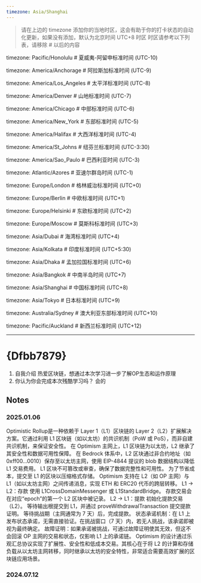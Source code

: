 ```yaml
---
timezone: Asia/Shanghai
---
```


> 请在上边的 timezone 添加你的当地时区，这会有助于你的打卡状态的自动化更新，如果没有添加，默认为北京时间 UTC+8 时区
> 时区请参考以下列表，请移除 # 以后的内容

timezone: Pacific/Honolulu # 夏威夷-阿留申标准时间 (UTC-10)

timezone: America/Anchorage # 阿拉斯加标准时间 (UTC-9)

timezone: America/Los_Angeles # 太平洋标准时间 (UTC-8)

timezone: America/Denver # 山地标准时间 (UTC-7)

timezone: America/Chicago # 中部标准时间 (UTC-6)

timezone: America/New_York # 东部标准时间 (UTC-5)

timezone: America/Halifax # 大西洋标准时间 (UTC-4)

timezone: America/St_Johns # 纽芬兰标准时间 (UTC-3:30)

timezone: America/Sao_Paulo # 巴西利亚时间 (UTC-3)

timezone: Atlantic/Azores # 亚速尔群岛时间 (UTC-1)

timezone: Europe/London # 格林威治标准时间 (UTC+0)

timezone: Europe/Berlin # 中欧标准时间 (UTC+1)

timezone: Europe/Helsinki # 东欧标准时间 (UTC+2)

timezone: Europe/Moscow # 莫斯科标准时间 (UTC+3)

timezone: Asia/Dubai # 海湾标准时间 (UTC+4)

timezone: Asia/Kolkata # 印度标准时间 (UTC+5:30)

timezone: Asia/Dhaka # 孟加拉国标准时间 (UTC+6)

timezone: Asia/Bangkok # 中南半岛时间 (UTC+7)

timezone: Asia/Shanghai # 中国标准时间 (UTC+8)

timezone: Asia/Tokyo # 日本标准时间 (UTC+9)

timezone: Australia/Sydney # 澳大利亚东部标准时间 (UTC+10)

timezone: Pacific/Auckland # 新西兰标准时间 (UTC+12)

---

# {Dfbb7879}

1. 自我介绍
热爱区块链，想通过本次学习进一步了解OP生态和运作原理   
3. 你认为你会完成本次残酷学习吗？
会的

## Notes

<!-- Content_START -->

### 2025.01.06
Optimistic Rollup是一种依赖于 Layer 1（L1）区块链的 Layer 2（L2）扩展解决方案。它通过利用 L1 区块链（如以太坊）的共识机制（PoW 或 PoS），而非自建共识机制，来保证安全性。
在 Optimism 主网上，L1 区块链为以太坊，L2 继承了其安全性和数据可用性保障。
在 Bedrock 体系中，L2 区块通过非合约地址（如 0xff00...0010）保存至以太坊主网，使用 EIP-4844 提议的 blob 数据结构以降低 L1 交易费用。
L1 区块不可篡改或审查，确保了数据完整性和可用性。
为了节省成本，提交至 L1 的区块以压缩格式存储。
Optimism 支持在 L2（如 OP 主网）与 L1（如以太坊主网）之间传递消息，实现 ETH 和 ERC20 代币的跨层转移。
L1 → L2：存款
使用 L1CrossDomainMessenger 或 L1StandardBridge。
存款交易会在对应“epoch”的第一个 L2 区块中被记录。
L2 → L1：提款
初始化提款交易（L2）。
等待输出根提交到 L1，并通过 proveWithdrawalTransaction 提交提款证明。
等待挑战期（主网通常为 7 天）后，完成提款。
状态承诺机制：在 L1 上发布状态承诺，无需直接验证。在挑战窗口（7 天）内，若无人挑战，该承诺即被视为最终确定。
故障证明：如果承诺被挑战，可通过故障证明使其无效，但这不会回滚 OP 主网的交易和状态，仅影响 L1 上的承诺链。
Optimism 的设计通过乐观汇总协议实现了扩展性、安全性和低成本交易。其核心在于将 L2 的计算和存储负载从以太坊主网转移，同时继承以太坊的安全特性，非常适合需要高效扩展的区块链应用场景。
### 2024.07.12

<!-- Content_END -->
